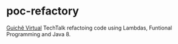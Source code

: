 # poc-refactory
 [Guichê Virtual](http://www.guichevirtual.com.br) TechTalk refactoing code using Lambdas, Funtional Programming and Java 8.
